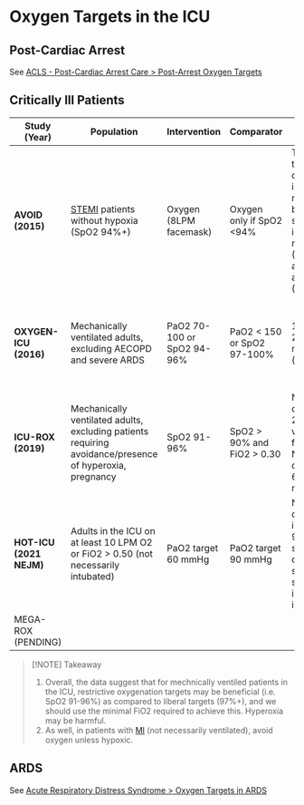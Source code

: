# Oxygen Targets in the ICU
## Post-Cardiac Arrest
See [ACLS - Post-Cardiac Arrest Care > Post-Arrest Oxygen Targets](ACLS%20-%20Post-Cardiac%20Arrest%20Care#Post-Arrest%20Oxygen%20Targets)

## Critically Ill Patients
| Study (Year)            | Population                                                                                              | Intervention               | Comparator                 | Outcome                                                                                                                  | Comment                                                             |
| ----------------------- | ------------------------------------------------------------------------------------------------------- | -------------------------- | -------------------------- | ------------------------------------------------------------------------------------------------------------------------ | ------------------------------------------------------------------- |
| **AVOID (2015)**        | [STEMI](../../Cardiology/Ischemic%20Heart%20Disease/Thrombotic%20Disease/STEMI.md) patients without hypoxia (SpO2 94%+)                                                              | Oxygen (8LPM facemask)     | Oxygen only if SpO2 <94%   | Trend towards decreased in-hospital mortality, but significant increase in recurrent MI (NNH=22) and arrhythmia (NNH=11) | Unblinded study, O2 not titrated in intervention.                   |
| **OXYGEN-ICU (2016)**   | Mechanically ventilated adults, excluding AECOPD and severe ARDS                                         | PaO2 70-100 or SpO2 94-96% | PaO2 < 150 or SpO2 97-100% | 11.6% vs 20.2% ICU mortality (p=0.01)                                                                                    | single centre study, unbalanced groups (favouring intervention arm) |
| **ICU-ROX (2019)**      | Mechanically ventilated adults, excluding patients requiring avoidance/presence of hyperoxia, pregnancy | SpO2 91-96%                | SpO2 > 90% and FiO2 > 0.30 | No difference in 28-day ventilator free days. No difference in 6-month mortality.                                        | Largest such trial, better internal validity than OXYGEN-ICU        |
| **HOT-ICU (2021 NEJM)** | Adults in the ICU on at least 10 LPM O2 or FiO2 > 0.50 (not necessarily intubated)                                                 | PaO2 target 60 mmHg        | PaO2 target 90 mmHg        | No differences in death at 90 days, life support dependence, shock, MI, stroke, intestinal ischemia.                                                                                                                         |                                                                     |
| MEGA-ROX (PENDING)      |                                                                                                         |                            |                            |                                                                                                                          |                                                                     |

> [!NOTE] Takeaway
> 1. Overall, the data suggest that for mechnically ventiled patients in the ICU, restrictive oxygenation targets may be beneficial (i.e. SpO2 91-96%) as compared to liberal targets (97%+), and we should use the minimal FiO2 required to achieve this. Hyperoxia may be harmful.
> 2. As well, in patients with [MI](../../Cardiology/Ischemic%20Heart%20Disease/Thrombotic%20Disease/ACS.md) (not necessarily ventilated), avoid oxygen unless hypoxic.

## ARDS
See [Acute Respiratory Distress Syndrome > Oxygen Targets in ARDS](Acute%20Respiratory%20Distress%20Syndrome#Oxygen%20Targets%20in%20ARDS)